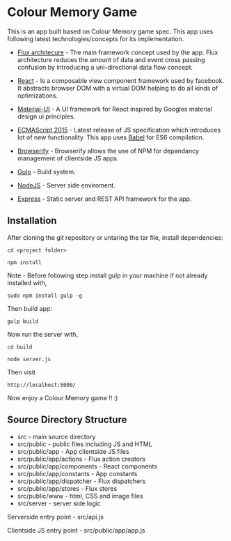 # Colour Memory Game

This is an app built based on Colour Memory game spec. This app uses following latest technologies/concepts for its implementation.

- [Flux architecure](https://facebook.github.io/flux/docs/overview.html) - The main framework concept used by the app. 
Flux architecture reduces the amount of data and event cross passing confusion by introducing a uni-directional data flow concept.

- [React](https://facebook.github.io/react/index.html) - Is a composable view component framework used by facebook. It abstracts browser 
DOM with a virtual DOM helping to do all kinds of optimizations.
 
- [Material-UI](http://material-ui.com/) - A UI framework for React inspired by Googles material design ui principles.

- [ECMAScript 2015](http://www.ecma-international.org/ecma-262/6.0/) - Latest release of JS specification which introduces lot of new functionality.
This app uses [Babel](https://babeljs.io/) for ES6 compilation.

- [Browserify](http://browserify.org/) - Browserify allows the use of NPM for depandancy management of clientside JS apps.
 
- [Gulp](http://gulpjs.com/) - Build system.

- [NodeJS](https://nodejs.org/) - Server side enviroment.

- [Express](http://expressjs.com/) - Static server and REST API framework for the app.

## Installation
After cloning the git repository or untaring the tar file, install dependencies:

```
cd <project folder>
```

```
npm install
```

Note - Before following step install gulp in your machine if not already installed with,
```
sudo npm install gulp -g
```

Then build app:

```
gulp build
```

Now run the server with,

```
cd build
```

```
node server.js
```

Then visit
```
http://localhost:5000/
```

Now enjoy a Colour Memory game !! :)

## Source Directory Structure

- src - main source directory
- src/public - public files including JS and HTML
- src/public/app - App clientside JS files
- src/public/app/actions - Flux action creators
- src/public/app/components - React components
- src/public/app/constants - App constants
- src/public/app/dispatcher - Flux dispatchers
- src/public/app/stores - Flux stores
- src/public/www - html, CSS and image files
- src/server - server side logic

Serverside entry point - src/api.js

Clientside JS entry point - src/public/app/app.js
